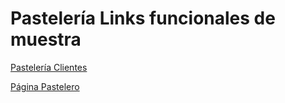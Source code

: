 # Pastelería Links funcionales de muestra

[Pastelería Clientes](https://pasteleria-launchx.glitch.me/Pasteleri%CC%81a.html)


[Página Pastelero](https://pasteleria-launchx.glitch.me/Pastelero.html)

